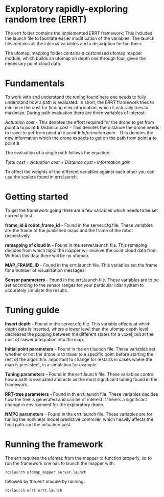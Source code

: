# Exploratory rapidly-exploring random tree (ERRT)

The errt folder contains the implemented ERRT framework; This includes the launch file to facilitate easier modification of the variables. The launch file contains all the internal variables and a description for the them.

The ufomap_mapping folder contains a customized ufomap mapper module, which builds an ufomap on depth one through four, given the necessary point cloud data.

# Fundamentals

To work with and understand the tuning found here one needs to fully understand how a path is evaluated. In short, the ERRT framework tries to minimize the cost for finding new information, which it naturally tries to maximize. During path evaluation there are three variables of interest:

*Actuation cost* - This denotes the effort required for the drone to get from point **a** to point **b**
*Distance cost* - This denotes the distance the drone needs to travel to get from point **a** to point **b**
*Information gain* - This denotes the new information which the drone expects to get on the path from point **a** to point **b**

The evaluation of a single path follows the equation:

*Total cost* = *Actuation cost* + *Distance cost* - *Information gain*

To affect the weights of the different variables against each other you can use the scalers found in errt.launch.

# Getting started

To get the framework going there are a few variables which needs to be set correctly first.

**frame_id & robot_frame_id** - Found in the server.cfg file. These variables are the frame of the published maps and the frame of the robot respectively.

**remapping of cloud in** - Found in the server.launch file. This remaping decides from which topic the mapper will receive the point cloud data from. Without this data there will be no ufomap.

**MAP_FRAME_ID** - Found in the errt.launch file. This variables set the frame for a number of visualization messages.

**Sensor parameters** - Found in the errt.launch file. These variables are to be set according to the sensor ranges for your particular lidar system to accurately simulate the results.

# Tuning guide

**Insert depth** - Found in the server.cfg file. This variable affects at which depth data is inserted, where a lower level than the ufomap depth level decreases the popping between the different states for a voxel, but at the cost of slower integration into the map.

**Initial point parameters** - Found in the errt.launch file. These variables set whether or not the drone is to travel to a specific point before starting the rest of the algorithm. Important to change for restarts in cases where the map is persistent, in a simulation for example.

**Tuning parameters** - Found in the errt.launch file. These variables control how a path is evaluated and acts as the most significant tuning found in the framework.

**RRT-tree parameters** - Found in th errt.launch file. These variables decides how the tree is generated and can be of interest if there's a significant change in environment for the exploratory drone.

**NMPC parameters** - Found in the errt.launch file. These variables are for tuning the nonlinear model predictive controller, which heavily affects the final path and the actuation cost.

# Running the framework

The errt requires the ufomap from the mapper to function properly, so to run the framework one has to launch the mapper with:
```
roslaunch ufomap_mapper server.launch
```
followed by the errt module by running:
```
roslaunch errt errt.launch
```
